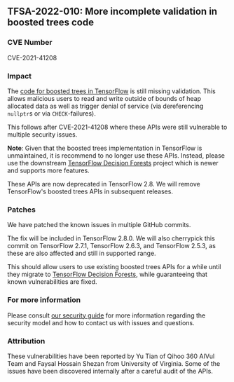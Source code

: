 ## TFSA-2022-010: More incomplete validation in boosted trees code

### CVE Number
CVE-2021-41208

### Impact
The [code for boosted trees in TensorFlow](https://github.com/galeone/tensorflow/blob/e0b6e58c328059829c3eb968136f17aa72b6c876/tensorflow/core/kernels/boosted_trees/stats_ops.cc) is still missing validation. This allows malicious users to read and write outside of bounds of heap allocated data as well as trigger denial of service (via dereferencing `nullptr`s or via `CHECK`-failures).

This follows after CVE-2021-41208 where these APIs were still vulnerable to multiple security issues.

**Note**: Given that the boosted trees implementation in TensorFlow is unmaintained, it is recommend to no longer use these APIs.  Instead, please use the downstream [TensorFlow Decision Forests](https://github.com/tensorflow/decision-forests) project which is newer and supports more features.

These APIs are now deprecated in TensorFlow 2.8. We will remove TensorFlow's boosted trees APIs in subsequent releases.

### Patches
We have patched the known issues in multiple GitHub commits.

The fix will be included in TensorFlow 2.8.0. We will also cherrypick this commit on TensorFlow 2.7.1, TensorFlow 2.6.3, and TensorFlow 2.5.3, as these are also affected and still in supported range.

This should allow users to use existing boosted trees APIs for a while until they migrate to [TensorFlow Decision Forests](https://github.com/tensorflow/decision-forests), while guaranteeing that known vulnerabilities are fixed.

### For more information
Please consult [our security guide](https://github.com/galeone/tensorflow/blob/master/SECURITY.md) for more information regarding the security model and how to contact us with issues and questions.

### Attribution
These vulnerabilities have been reported by Yu Tian of Qihoo 360 AIVul Team and Faysal Hossain Shezan from University of Virginia. Some of the issues have been discovered internally after a careful audit of the APIs.
